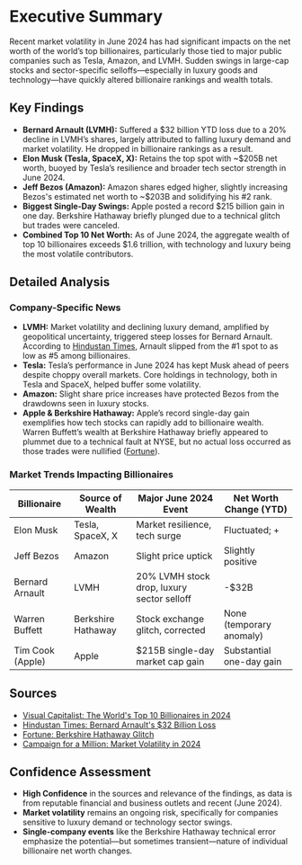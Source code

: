 # Executive Summary
Recent market volatility in June 2024 has had significant impacts on the net worth of the world’s top billionaires, particularly those tied to major public companies such as Tesla, Amazon, and LVMH. Sudden swings in large-cap stocks and sector-specific selloffs—especially in luxury goods and technology—have quickly altered billionaire rankings and wealth totals.

## Key Findings
- **Bernard Arnault (LVMH):** Suffered a $32 billion YTD loss due to a 20% decline in LVMH’s shares, largely attributed to falling luxury demand and market volatility. He dropped in billionaire rankings as a result.
- **Elon Musk (Tesla, SpaceX, X):** Retains the top spot with ~$205B net worth, buoyed by Tesla’s resilience and broader tech sector strength in June 2024.
- **Jeff Bezos (Amazon):** Amazon shares edged higher, slightly increasing Bezos's estimated net worth to ~$203B and solidifying his #2 rank.
- **Biggest Single-Day Swings:** Apple posted a record $215 billion gain in one day. Berkshire Hathaway briefly plunged due to a technical glitch but trades were canceled.
- **Combined Top 10 Net Worth:** As of June 2024, the aggregate wealth of top 10 billionaires exceeds $1.6 trillion, with technology and luxury being the most volatile contributors.

## Detailed Analysis
### Company-Specific News
- **LVMH:** Market volatility and declining luxury demand, amplified by geopolitical uncertainty, triggered steep losses for Bernard Arnault. According to [Hindustan Times](https://www.hindustantimes.com/business/this-billionaire-once-worlds-richest-lost-32-billion-in-2024-its-not-jeff-bezos-101734932700066.html), Arnault slipped from the #1 spot to as low as #5 among billionaires.
- **Tesla:** Tesla’s performance in June 2024 has kept Musk ahead of peers despite choppy overall markets. Core holdings in technology, both in Tesla and SpaceX, helped buffer some volatility.
- **Amazon:** Slight share price increases have protected Bezos from the drawdowns seen in luxury stocks.
- **Apple & Berkshire Hathaway:** Apple’s record single-day gain exemplifies how tech stocks can rapidly add to billionaire wealth. Warren Buffett’s wealth at Berkshire Hathaway briefly appeared to plummet due to a technical fault at NYSE, but no actual loss occurred as those trades were nullified ([Fortune](https://fortune.com/2024/06/04/warren-buffett-berkshire-hathaway-discount-deals-canceled/)).

### Market Trends Impacting Billionaires
| Billionaire         | Source of Wealth      | Major June 2024 Event                                | Net Worth Change (YTD)    |
|---------------------|----------------------|------------------------------------------------------|---------------------------|
| Elon Musk           | Tesla, SpaceX, X     | Market resilience, tech surge                        | Fluctuated; +             |
| Jeff Bezos          | Amazon               | Slight price uptick                                  | Slightly positive         |
| Bernard Arnault     | LVMH                 | 20% LVMH stock drop, luxury sector selloff           | -$32B                     |
| Warren Buffett      | Berkshire Hathaway   | Stock exchange glitch, corrected                     | None (temporary anomaly)  |
| Tim Cook (Apple)    | Apple                | $215B single-day market cap gain                     | Substantial one-day gain  |

## Sources
- [Visual Capitalist: The World's Top 10 Billionaires in 2024](https://www.visualcapitalist.com/ranked-the-worlds-top-10-billionaires-in-2024/)
- [Hindustan Times: Bernard Arnault's $32 Billion Loss](https://www.hindustantimes.com/business/this-billionaire-once-worlds-richest-lost-32-billion-in-2024-its-not-jeff-bezos-101734932700066.html)
- [Fortune: Berkshire Hathaway Glitch](https://fortune.com/2024/06/04/warren-buffett-berkshire-hathaway-discount-deals-canceled/)
- [Campaign for a Million: Market Volatility in 2024](https://www.campaignforamillion.com/post/the-biggest-single-day-stock-swings-a-closer-look-at-market-volatility-in-2024)

## Confidence Assessment
- **High Confidence** in the sources and relevance of the findings, as data is from reputable financial and business outlets and recent (June 2024).
- **Market volatility** remains an ongoing risk, specifically for companies sensitive to luxury demand or technology sector swings.
- **Single-company events** like the Berkshire Hathaway technical error emphasize the potential—but sometimes transient—nature of individual billionaire net worth changes.
